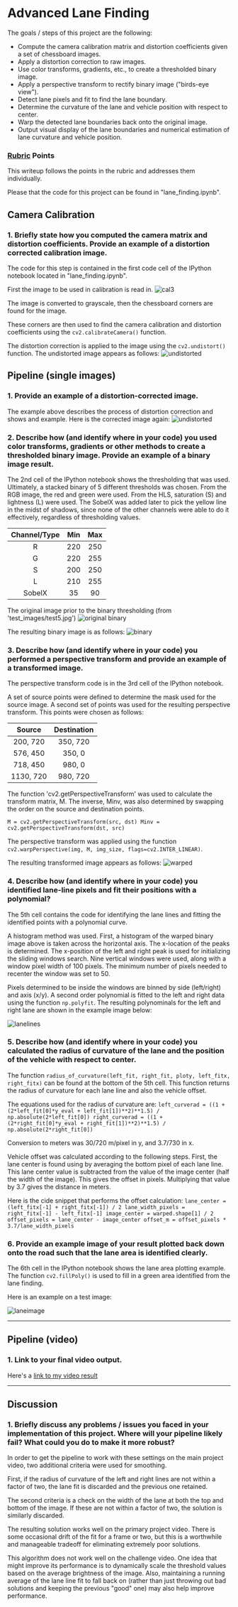 # Advanced Lane Finding

The goals / steps of this project are the following:
* Compute the camera calibration matrix and distortion coefficients given a set of chessboard images.
* Apply a distortion correction to raw images.
* Use color transforms, gradients, etc., to create a thresholded binary image.
* Apply a perspective transform to rectify binary image ("birds-eye view").
* Detect lane pixels and fit to find the lane boundary.
* Determine the curvature of the lane and vehicle position with respect to center.
* Warp the detected lane boundaries back onto the original image.
* Output visual display of the lane boundaries and numerical estimation of lane curvature and vehicle position.

[//]: # (Image References)

[image1]: ./camera_cal/calibration3.jpg "Calibration Image 3"
[image2]: ./output_images/calibration.png "Undistorted Calibration Image"
[image3]: ./test_images/test5.jpg "Test Image for Binary Example"
[image4]: ./output_images/binary.png. "Binary Example"
[image5]: ./output_images/warped.png. "Perspective Transform"
[image6]: ./output_images/lane_lines.png. "Lane Lines"
[image7]: ./output_images/lane.png. "Image with Lane Identified"
[video1]: ./P4_vid_lanelines.mp4 "Video"

### [Rubric](https://review.udacity.com/#!/rubrics/571/view) Points

This writeup follows the points in the rubric and addresses them individually. 

Please that the code for this project can be found in "lane_finding.ipynb".

## Camera Calibration

### 1. Briefly state how you computed the camera matrix and distortion coefficients. Provide an example of a distortion corrected calibration image.

The code for this step is contained in the first code cell of the IPython notebook located in "lane_finding.ipynb".

First the image to be used in calibration is read in. 
![cal3][image1]

The image is converted to grayscale, then the chessboard corners are found for the image. 

These corners are then used to find the camera calibration and distortion coefficients using the `cv2.calibrateCamera()` function. 

The distortion correction is applied to the image using the `cv2.undistort()` function. The undistorted image appears as follows:
![undistorted][image2]


## Pipeline (single images)

### 1. Provide an example of a distortion-corrected image.

The example above describes the process of distortion correction and shows and example. Here is the corrected image again:
![undistorted][image2]

### 2. Describe how (and identify where in your code) you used color transforms, gradients or other methods to create a thresholded binary image.  Provide an example of a binary image result.

The 2nd cell of the IPython notebook shows the thresholding that was used. Ultimately, a stacked binary of 5 different thresholds was chosen. From the RGB image, the red and green were used. From the HLS, saturation (S) and lightness (L) were used. The SobelX was added later to pick the yellow line in the midst of shadows, since none of the other channels were able to do it effectively, regardless of thresholding values. 

| Channel/Type  | Min    | Max  |
|:-------------:|:------:| :---:|
| R             | 220    | 250  | 
| G             | 220    | 255  |
| S             | 200    | 250  |
| L             | 210    | 255  |
| SobelX        |  35    |  90  | 

The original image prior to the binary thresholding (from 'test_images/test5.jpg')
![original binary][image3]

The resulting binary image is as follows:
![binary][image4]

### 3. Describe how (and identify where in your code) you performed a perspective transform and provide an example of a transformed image. 

The perspective transform code is in the 3rd cell of the IPython notebook. 

A set of source points were defined to determine the mask used for the source image. A second set of points was used for the resulting perspective transform. This points were chosen as follows:

| Source        | Destination   | 
|:-------------:|:-------------:| 
| 200, 720      | 350, 720      | 
| 576, 450      | 350, 0        |
| 718, 450      | 980, 0        |
| 1130, 720     | 980, 720      |

The function 'cv2.getPerspectiveTransform' was used to calculate the transform matrix, M. The inverse, Minv, was also determined by swapping the order on the source and destination points. 

`M = cv2.getPerspectiveTransform(src, dst)
Minv = cv2.getPerspectiveTransform(dst, src)`

The perspective transform was applied using the function `cv2.warpPerspective(img, M, img_size, flags=cv2.INTER_LINEAR)`.

The resulting transformed image appears as follows: 
![warped][image5]

### 4. Describe how (and identify where in your code) you identified lane-line pixels and fit their positions with a polynomial?

The 5th cell contains the code for identifying the lane lines and fitting the identified points with a polynomial curve. 

A histogram method was used. First, a histogram of the warped binary image above is taken across the horizontal axis. The x-location of the peaks is determined. The x-position of the left and right peak is used for initializing the sliding windows search. Nine vertical windows were used, along with a window pixel width of 100 pixels. The minimum number of pixels needed to recenter the window was set to 50. 

Pixels determined to be inside the windows are binned by side (left/right) and axis (x/y). A second order polynomial is fitted to the left and right data using the function `np.polyfit`. The resulting polynominals for the left and right lane are shown in the example image below:

![lanelines][image6]

### 5. Describe how (and identify where in your code) you calculated the radius of curvature of the lane and the position of the vehicle with respect to center.

The function `radius_of_curvature(left_fit, right_fit, ploty, left_fitx, right_fitx)` can be found at the bottom of the 5th cell. This function returns the radius of curvature for each lane line and also the vehicle offset. 

The equations used for the radius of curvature are:
`left_curverad = ((1 + (2*left_fit[0]*y_eval + left_fit[1])**2)**1.5) / np.absolute(2*left_fit[0])
right_curverad = ((1 + (2*right_fit[0]*y_eval + right_fit[1])**2)**1.5) / np.absolute(2*right_fit[0])`
 
Conversion to meters was 30/720 m/pixel in y, and 3.7/730 in x.     

Vehicle offset was calculated according to the following steps. First, the lane center is found using by averaging the bottom pixel of each lane line. This lane center value is subtracted from the value of the image center (half the width of the image). This gives the offset in pixels. Multiplying that value by 3.7 gives the distance in meters. 

Here is the cide snippet that performs the offset calculation:
`lane_center = (left_fitx[-1] + right_fitx[-1]) / 2
lane_width_pixels = right_fitx[-1] - left_fitx[-1]
image_center = warped.shape[1] / 2
offset_pixels = lane_center - image_center
offset_m = offset_pixels * 3.7/lane_width_pixels`    


### 6. Provide an example image of your result plotted back down onto the road such that the lane area is identified clearly.

The 6th cell in the IPython notebook shows the lane area plotting example. The function `cv2.fillPoly()` is used to fill in a green area identified from the lane finding. 

Here is an example on a test image:

![laneimage][image7]

---

## Pipeline (video)

### 1. Link to your final video output. 

Here's a [link to my video result](./P4_vid_lanelines.mp4)

---

## Discussion

### 1. Briefly discuss any problems / issues you faced in your implementation of this project.  Where will your pipeline likely fail?  What could you do to make it more robust?

In order to get the pipeline to work with these settings on the main project video, two additional criteria were used for smoothing. 

First, if the radius of curvature of the left and right lines are not within a factor of two, the lane fit is discarded and the previous one retained. 

The second criteria is a check on the width of the lane at both the top and bottom of the image. If these are not within a factor of two, the solution is similarly discarded. 

The resulting solution works well on the primary project video. There is some occasional drift of the fit for a frame or two, but this is a worthwhile and manageable tradeoff for eliminating extremely poor solutions. 

This algorithm does not work well on the challenge video. One idea that might improve its performance is to dynamically scale the threshold values based on the average brightness of the image. Also, maintaining a running average of the lane line fit to fall back on (rather than just throwing out bad solutions and keeping the previous "good" one) may also help improve performance. 

